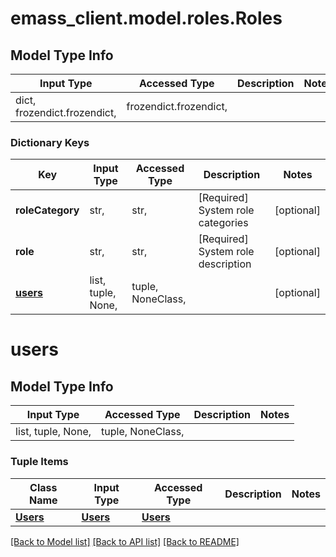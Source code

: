 # emass_client.model.roles.Roles

## Model Type Info
Input Type | Accessed Type | Description | Notes
------------ | ------------- | ------------- | -------------
dict, frozendict.frozendict,  | frozendict.frozendict,  |  | 

### Dictionary Keys
Key | Input Type | Accessed Type | Description | Notes
------------ | ------------- | ------------- | ------------- | -------------
**roleCategory** | str,  | str,  | [Required] System role categories | [optional] 
**role** | str,  | str,  | [Required] System role description | [optional] 
**[users](#users)** | list, tuple, None,  | tuple, NoneClass,  |  | [optional] 

# users

## Model Type Info
Input Type | Accessed Type | Description | Notes
------------ | ------------- | ------------- | -------------
list, tuple, None,  | tuple, NoneClass,  |  | 

### Tuple Items
Class Name | Input Type | Accessed Type | Description | Notes
------------- | ------------- | ------------- | ------------- | -------------
[**Users**](Users.md) | [**Users**](Users.md) | [**Users**](Users.md) |  | 

[[Back to Model list]](../../README.md#documentation-for-models) [[Back to API list]](../../README.md#documentation-for-api-endpoints) [[Back to README]](../../README.md)

